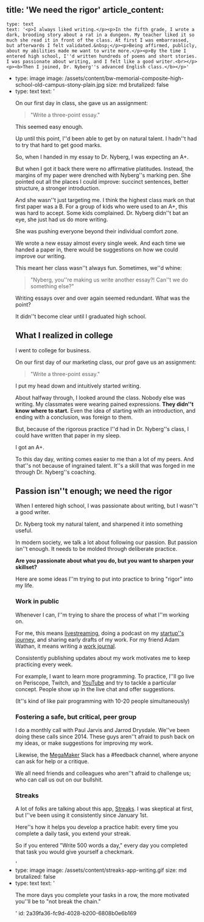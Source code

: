 title: 'We need the rigor'
article_content:
  -
    type: text
    text: '<p>I always liked writing.</p><p>In the fifth grade, I wrote a dark, brooding story about a rat in a dungeon. My teacher liked it so much she read it in front of the class. At first I was embarrassed, but afterwards I felt validated.&nbsp;</p><p>Being affirmed, publicly, about my abilities made me want to write more.</p><p>By the time I entered high school, I''d written hundreds of poems and short stories. I was passionate about writing, and I felt like a good writer.<br></p><p><b>Then I joined, Dr. Nyberg''s advanced English class.</b></p>'
  -
    type: image
    image: /assets/content/bw-memorial-composite-high-school-old-campus-stony-plain.jpg
    size: md
    brutalized: false
  -
    type: text
    text: '<p>On our first day in class, she gave us an assignment:</p><blockquote><p>"Write a three-point essay."</p></blockquote><p>This seemed easy enough.</p><p>Up until this point, I''d been able to get by on natural talent. I hadn''t had to try that hard to get good marks.</p><p>So, when I handed in my essay to Dr. Nyberg, I was expecting an A+.&nbsp;</p><p>But when I got it back there were no affirmative platitudes. Instead, the margins of my paper were drenched with Nyberg''s marking pen. She pointed out all the places I could improve: succinct sentences, better structure, a stronger introduction.</p><p>And she wasn''t just targeting me. I think the highest class mark on that first paper was a B. For a group of kids who were used to an A+, this was hard to accept. Some kids complained. Dr. Nyberg didn''t bat an eye, she just had us do more writing.</p><p>She was pushing everyone beyond their individual comfort zone.</p><p>We wrote a new essay almost every single week.&nbsp;And each time we handed a paper in, there would be suggestions on how we could improve our writing.</p><p>This meant her class wasn''t always fun. Sometimes, we''d whine:&nbsp;</p><blockquote><p>"Nyberg, you''re making us write another essay?! Can''t we do something else?" </p></blockquote><p>Writing essays over and over again seemed redundant. What was the point?</p><p>It didn''t become clear until I graduated high school.</p><h2>What I realized in college</h2><p>I went to college for business.</p><p>On our first day of our marketing class, our prof gave us an assignment:</p><blockquote><p>"Write a three-point essay."</p></blockquote><p>I put my head down and intuitively started writing.</p><p>About halfway through, I looked around the class. Nobody else was writing. My classmates were wearing pained expressions. <b>They didn''t know where to start.</b> Even the idea of starting with an introduction, and ending with a conclusion, was foreign to them.</p><p>But, because of the rigorous practice I''d had in Dr. Nyberg''s class, I could have written that paper in my sleep.</p><p>I got an A+.</p><p>To this day day, writing comes easier to me than a lot of my peers. And that''s not because of ingrained talent. It''s a skill that was forged in me through Dr. Nyberg''s coaching.</p><h2>Passion isn''t enough; we need the rigor</h2><p>When I entered high school, I was passionate about writing, but I wasn''t a good writer.</p><p>Dr. Nyberg took my natural talent, and sharpened it into something useful.</p><p>In modern society, we talk a lot about following our passion. But passion isn''t enough. It needs to be molded through deliberate practice.</p><p><b>Are you passionate about what you do, but you want to sharpen your skillset?</b></p><p>Here are some ideas I''m trying to put into practice to bring "rigor" into my life.</p><h3>Work in public&nbsp;</h3><p>Whenever I can, I''m trying to share the process of what I''m working on.&nbsp;</p><p>For me, this means <a href="https://justinjackson.ca/livestreaming">livestreaming</a>, doing a podcast on my <a href="https://saas.transistor.fm">startup''s journey</a>, and sharing early drafts of my work. For my friend Adam Wathan, it means writing a <a href="https://adamwathan.me/journal/">work journal</a>.&nbsp;</p><p>Consistently publishing updates about my work motivates me to keep practicing every week.</p><p>For example, I want to learn more programming. To practice, I''ll go live on Periscope, Twitch, and <a href="https://www.youtube.com/playlist?list=PLMON2GgvkBWJmjgMpEglXH4TRoJaDjH7_">YouTube</a> and try to tackle a particular concept. People show up in the live chat and offer suggestions.</p><p>(It''s kind of like pair programming with 10-20 people simultaneously)</p><h3>Fostering a safe, but critical, peer group</h3><p>I do a monthly call with Paul Jarvis and Jarrod Drysdale. We''ve been doing these calls since 2014. These guys aren''t afraid to push back on my ideas, or make suggestions for improving my work.<br></p><p>Likewise, the <a href="https://megamaker.co">MegaMaker</a> Slack has a #feedback channel, where anyone can ask for help or a critique.</p><p>We all need friends and colleagues who aren''t afraid to challenge us; who can call us out on our bullshit.</p><h3>Streaks</h3><p>A lot of folks are talking about this app, <a href="https://streaksapp.com/">Streaks</a>. I was skeptical at first, but I''ve been using it consistently since January 1st.</p><p>Here''s how it helps you develop a practice habit: every time you complete a daily task, you extend your streak.</p><p>So if you entered "Write 500 words a day," every day you completed that task you would give yourself a checkmark.</p>'
  -
    type: image
    image: /assets/content/streaks-app-writing.gif
    size: md
    brutalized: false
  -
    type: text
    text: '<p>The more days you complete your tasks in a row, the more motivated you''ll be to "not break the chain."</p>'
id: 2a39fa36-fc9d-4028-b200-6808b0e6b169
